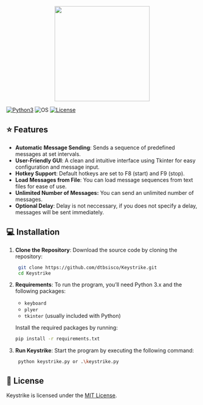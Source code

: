 <p align="center">
<img width="250" height="250" src="https://i.imgur.com/uALUlli.png">
</p>

[![Python3](https://img.shields.io/badge/Python-3.x-green.svg?style=flat-square)](https://www.python.org/downloads/)
![OS](https://img.shields.io/badge/Tested%20On-Windows-yellowgreen.svg?style=flat-square)
[![License](https://img.shields.io/badge/License-MIT-blue.svg?style=flat-square)]((https://github.com/dtbsisco/keystrike/blob/main/LICENSE))

## ⭐ Features

- **Automatic Message Sending**: Sends a sequence of predefined messages at set intervals.
- **User-Friendly GUI**: A clean and intuitive interface using Tkinter for easy configuration and message input.
- **Hotkey Support**: Default hotkeys are set to F8 (start) and F9 (stop).
- **Load Messages from File**: You can load message sequences from text files for ease of use.
- **Unlimited Number of Messages:** You can send an unlimited number of messages.
- **Optional Delay**: Delay is not neccessary, if you does not specify a delay, messages will be sent immediately.

## 💻 Installation

1. **Clone the Repository**: Download the source code by cloning the repository:

   ```bash
    git clone https://github.com/dtbsisco/Keystrike.git
    cd Keystrike

2. **Requirements**: To run the program, you’ll need Python 3.x and the following packages:
   - `keyboard`
   - `plyer`
   - `tkinter` (usually included with Python)
   
   Install the required packages by running:

   ```bash
   pip install -r requirements.txt
   ```

3. **Run Keystrike**: Start the program by executing the following command:

   ```bash
    python keystrike.py or .\keystrike.py

## 📜 License
Keystrike is licensed under the [MIT License](https://github.com/dtbsisco/keystrike/blob/main/LICENSE).
